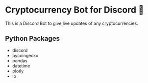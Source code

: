 # Cryptocurrency Bot for Discord 🤖

This is a Discord Bot to give live updates of any cryptocurrencies.

## Python Packages
- discord
- pycoingecko
- pandas
- datetime
- plotly
- io
